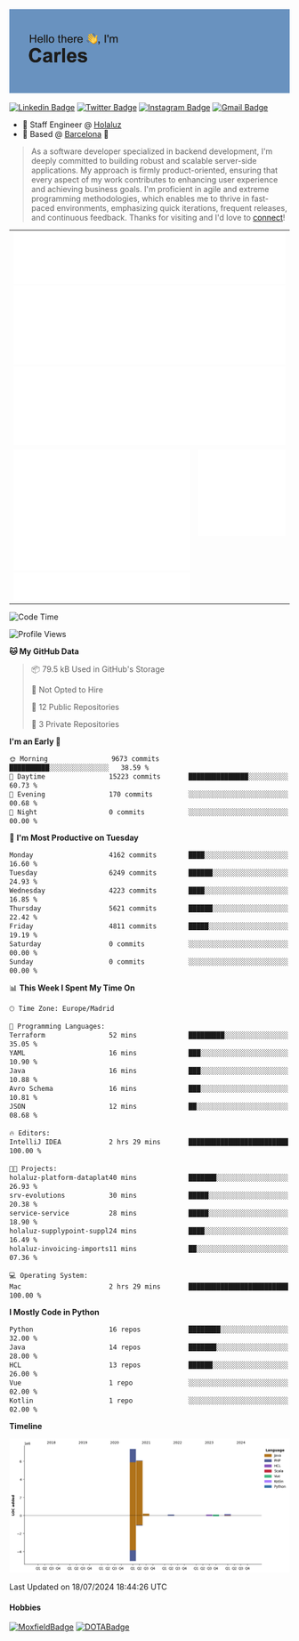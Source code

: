 <img src="header.png" alt="header">

[![Linkedin Badge](https://img.shields.io/badge/-cdespona-blue?style=flat&logo=Linkedin&logoColor=white&link=https://www.linkedin.com/in/carles-david-espona-casas-56219b11/)](https://www.linkedin.com/in/carles-david-espona-casas-56219b11/)
[![Twitter Badge](https://img.shields.io/badge/-@__cdespona-1ca0f1?style=flat&labelColor=1ca0f1&logo=twitter&logoColor=white&link=https://twitter.com/CDEspona)](https://twitter.com/CDEspona)
[![Instagram Badge](https://img.shields.io/badge/-@__cdespona-purple?style=flat&logo=instagram&logoColor=white&link=https://www.instagram.com/cdespona/)](https://www.instagram.com/cdespona/)
[![Gmail Badge](https://img.shields.io/badge/-cdespona-c14438?style=flat&logo=Gmail&logoColor=white&link=mailto:cdespona@gmail.com)](mailto:cdespona@gmail.com)

* 🔭 Staff Engineer @ [Holaluz](https://holaluz.com)
* 🏡 Based @ [Barcelona](https://www.google.es/maps/place/Barcelona) 💜

> As a software developer specialized in backend development, I'm deeply committed to building robust and scalable server-side applications. My approach is firmly product-oriented, ensuring that every aspect of my work contributes to enhancing user experience and achieving business goals. I'm proficient in agile and extreme programming methodologies, which enables me to thrive in fast-paced environments, emphasizing quick iterations, frequent releases, and continuous feedback. Thanks for visiting and I'd love to [connect](https://www.linkedin.com/in/carles-david-espona-casas-56219b11/)!

<table style="border-collapse: collapse; border: none;"> 
  <tbody>
  <tr style="border: none;">
    <td colspan="2" style="border: none; vertical-align: top;">
      <img src="summary.svg" alt="summary">
      <img src="activity-community.svg" alt="act-comm">
      <img src="repositories.svg" alt="repo">
    </td>
  </tr>
  <tr>
    <td style="border: none; vertical-align: top;">
      <img src="metrics.plugin.isocalendar.fullyear.svg" alt="calendar">
      <img src="topics.svg" alt="topics">
    </td>
    <td style="border: none; vertical-align: top;">
      <img src="achievements.svg" alt="achievements">
    </td>
  </tr>
  </tbody>
</table>

<!--START_SECTION:waka-->
![Code Time](http://img.shields.io/badge/Code%20Time-72%20hrs%2057%20mins-blue)

![Profile Views](http://img.shields.io/badge/Profile%20Views-0-blue)

**🐱 My GitHub Data** 

> 📦 79.5 kB Used in GitHub's Storage 
 > 
> 🚫 Not Opted to Hire
 > 
> 📜 12 Public Repositories 
 > 
> 🔑 3 Private Repositories 
 > 
**I'm an Early 🐤** 

```text
🌞 Morning                9673 commits        ██████████░░░░░░░░░░░░░░░   38.59 % 
🌆 Daytime                15223 commits       ███████████████░░░░░░░░░░   60.73 % 
🌃 Evening                170 commits         ░░░░░░░░░░░░░░░░░░░░░░░░░   00.68 % 
🌙 Night                  0 commits           ░░░░░░░░░░░░░░░░░░░░░░░░░   00.00 % 
```
📅 **I'm Most Productive on Tuesday** 

```text
Monday                   4162 commits        ████░░░░░░░░░░░░░░░░░░░░░   16.60 % 
Tuesday                  6249 commits        ██████░░░░░░░░░░░░░░░░░░░   24.93 % 
Wednesday                4223 commits        ████░░░░░░░░░░░░░░░░░░░░░   16.85 % 
Thursday                 5621 commits        ██████░░░░░░░░░░░░░░░░░░░   22.42 % 
Friday                   4811 commits        █████░░░░░░░░░░░░░░░░░░░░   19.19 % 
Saturday                 0 commits           ░░░░░░░░░░░░░░░░░░░░░░░░░   00.00 % 
Sunday                   0 commits           ░░░░░░░░░░░░░░░░░░░░░░░░░   00.00 % 
```


📊 **This Week I Spent My Time On** 

```text
🕑︎ Time Zone: Europe/Madrid

💬 Programming Languages: 
Terraform                52 mins             █████████░░░░░░░░░░░░░░░░   35.05 % 
YAML                     16 mins             ███░░░░░░░░░░░░░░░░░░░░░░   10.90 % 
Java                     16 mins             ███░░░░░░░░░░░░░░░░░░░░░░   10.88 % 
Avro Schema              16 mins             ███░░░░░░░░░░░░░░░░░░░░░░   10.81 % 
JSON                     12 mins             ██░░░░░░░░░░░░░░░░░░░░░░░   08.68 % 

🔥 Editors: 
IntelliJ IDEA            2 hrs 29 mins       █████████████████████████   100.00 % 

🐱‍💻 Projects: 
holaluz-platform-dataplat40 mins             ███████░░░░░░░░░░░░░░░░░░   26.93 % 
srv-evolutions           30 mins             █████░░░░░░░░░░░░░░░░░░░░   20.38 % 
service-service          28 mins             █████░░░░░░░░░░░░░░░░░░░░   18.90 % 
holaluz-supplypoint-suppl24 mins             ████░░░░░░░░░░░░░░░░░░░░░   16.49 % 
holaluz-invoicing-imports11 mins             ██░░░░░░░░░░░░░░░░░░░░░░░   07.36 % 

💻 Operating System: 
Mac                      2 hrs 29 mins       █████████████████████████   100.00 % 
```

**I Mostly Code in Python** 

```text
Python                   16 repos            ████████░░░░░░░░░░░░░░░░░   32.00 % 
Java                     14 repos            ███████░░░░░░░░░░░░░░░░░░   28.00 % 
HCL                      13 repos            ██████░░░░░░░░░░░░░░░░░░░   26.00 % 
Vue                      1 repo              ░░░░░░░░░░░░░░░░░░░░░░░░░   02.00 % 
Kotlin                   1 repo              ░░░░░░░░░░░░░░░░░░░░░░░░░   02.00 % 
```



**Timeline**

![Lines of Code chart](https://raw.githubusercontent.com/cdespona/cdespona/main/assets/bar_graph.png)


 Last Updated on 18/07/2024 18:44:26 UTC
<!--END_SECTION:waka-->

#### Hobbies
[![MoxfieldBadge](https://img.shields.io/badge/MTG%20Commander-Cdespona-8A2BE2)](https://www.moxfield.com/users/Cdespona)
[![DOTABadge](https://img.shields.io/badge/DOTA2-GRV-red)](https://es.dotabuff.com/players/63807915)
